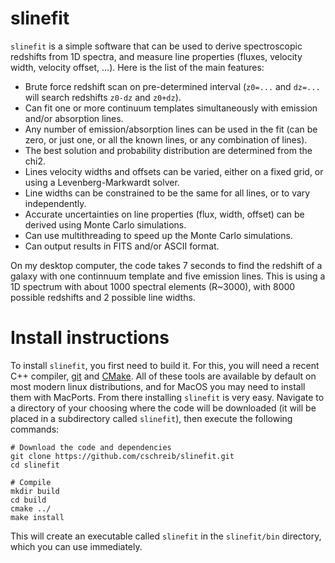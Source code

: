 # slinefit

```slinefit``` is a simple software that can be used to derive spectroscopic redshifts from 1D spectra, and measure line properties (fluxes, velocity width, velocity offset, ...). Here is the list of the main features:

* Brute force redshift scan on pre-determined interval (```z0=...``` and ```dz=...``` will search redshifts ```z0-dz``` and ```z0+dz```).
* Can fit one or more continuum templates simultaneously with emission and/or absorption lines.
* Any number of emission/absorption lines can be used in the fit (can be zero, or just one, or all the known lines, or any combination of lines).
* The best solution and probability distribution are determined from the chi2.
* Lines velocity widths and offsets can be varied, either on a fixed grid, or using a Levenberg-Markwardt solver.
* Line widths can be constrained to be the same for all lines, or to vary independently.
* Accurate uncertainties on line properties (flux, width, offset) can be derived using Monte Carlo simulations.
* Can use multithreading to speed up the Monte Carlo simulations.
* Can output results in FITS and/or ASCII format.

On my desktop computer, the code takes 7 seconds to find the redshift of a galaxy with one continnuum template and five emission lines. This is using a 1D spectrum with about 1000 spectral elements (R~3000), with 8000 possible redshifts and 2 possible line widths.


# Install instructions

To install ```slinefit```, you first need to build it. For this, you will need a recent C++ compiler, [git](https://git-scm.com/) and [CMake](https://cmake.org/). All of these tools are available by default on most modern linux distributions, and for MacOS you may need to install them with MacPorts. From there installing ```slinefit``` is very easy. Navigate to a directory of your choosing where the code will be downloaded (it will be placed in a subdirectory called ```slinefit```), then execute the following commands:
```
# Download the code and dependencies
git clone https://github.com/cschreib/slinefit.git
cd slinefit

# Compile
mkdir build
cd build
cmake ../
make install
```

This will create an executable called ```slinefit``` in the ```slinefit/bin``` directory, which you can use immediately.
